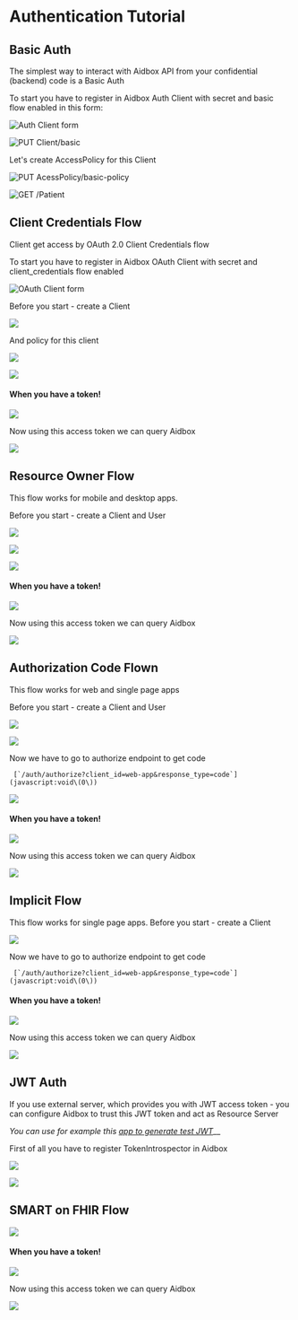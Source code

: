 # Authentication Tutorial

## Basic Auth

The simplest way to interact with Aidbox API from your confidential (backend) code is a Basic Auth

To start you have to register in Aidbox Auth Client with secret and basic flow enabled in this form:

![Auth Client form](<../../.gitbook/assets/image (79).png>)

![PUT Client/basic](<../../.gitbook/assets/image (72) (1).png>)

Let's create AccessPolicy for this Client

![PUT AcessPolicy/basic-policy](<../../.gitbook/assets/image (62).png>)

![GET /Patient](<../../.gitbook/assets/image (70).png>)

## Client Credentials Flow

Client get access by OAuth 2.0 Client Credentials flow

To start you have to register in Aidbox OAuth Client with secret and client\_credentials flow enabled

![OAuth Client form](<../../.gitbook/assets/image (75).png>)

Before you start - create a Client

![](<../../.gitbook/assets/image (63).png>)

And policy for this client

![](<../../.gitbook/assets/image (67).png>)

![](<../../.gitbook/assets/image (76).png>)

#### When you have a token!

![](<../../.gitbook/assets/image (82).png>)

Now using this access token we can query Aidbox

![](<../../.gitbook/assets/image (86).png>)

## Resource Owner Flow

This flow works for mobile and desktop apps.

Before you start - create a Client and User

![](<../../.gitbook/assets/image (77).png>)

![](<../../.gitbook/assets/image (59).png>)

![](<../../.gitbook/assets/image (88).png>)

#### When you have a token!

![](<../../.gitbook/assets/image (68).png>)

Now using this access token we can query Aidbox

![](<../../.gitbook/assets/image (64).png>)

## Authorization Code Flown

This flow works for web and single page apps

Before you start - create a Client and User

![](<../../.gitbook/assets/image (61).png>)

![](<../../.gitbook/assets/image (60).png>)

Now we have to go to authorize endpoint to get code

&#x20;`` [`/auth/authorize?client_id=web-app&response_type=code`](javascript:void\(0\))``

![](<../../.gitbook/assets/image (83).png>)

#### When you have a token!

![](<../../.gitbook/assets/image (68).png>)

Now using this access token we can query Aidbox

![](<../../.gitbook/assets/image (64).png>)

## Implicit Flow

This flow works for single page apps. Before you start - create a Client

![](<../../.gitbook/assets/image (84).png>)

Now we have to go to authorize endpoint to get code

&#x20;`` [`/auth/authorize?client_id=web-app&response_type=code`](javascript:void\(0\))``

#### When you have a token!

![](<../../.gitbook/assets/image (68).png>)

Now using this access token we can query Aidbox

![](<../../.gitbook/assets/image (64).png>)

## JWT Auth

If you use external server, which provides you with JWT access token - you can configure Aidbox to trust this JWT token and act as Resource Server

&#x20;_You can use for example this_ [_app to generate test JWT_](http://jwtbuilder.jamiekurtz.com)__

First of all you have to register TokenIntrospector in Aidbox

![](<../../.gitbook/assets/image (69).png>)

![](<../../.gitbook/assets/image (85).png>)

## SMART on FHIR Flow

![](<../../.gitbook/assets/image (78).png>)

#### When you have a token!

![](<../../.gitbook/assets/image (68).png>)

Now using this access token we can query Aidbox

![](<../../.gitbook/assets/image (64).png>)
